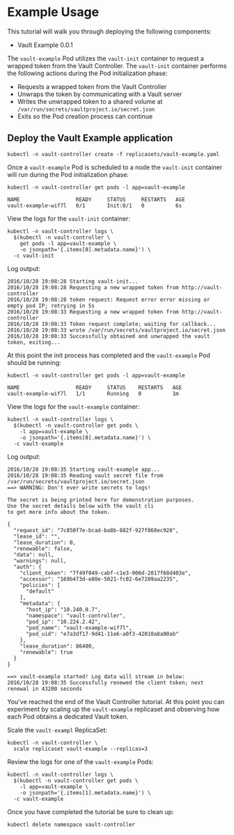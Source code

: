 # Example Usage

This tutorial will walk you through deploying the following components:

* Vault Example 0.0.1

The `vault-example` Pod utilizes the `vault-init` container to request a wrapped token from the Vault Controller. The `vault-init` container performs the following actions during the Pod initialization phase:

* Requests a wrapped token from the Vault Controller
* Unwraps the token by communicating with a Vault server
* Writes the unwrapped token to a shared volume at `/var/run/secrets/vaultproject.io/secret.json`
* Exits so the Pod creation process can continue

## Deploy the Vault Example application

```
kubectl -n vault-controller create -f replicasets/vault-example.yaml
```

Once a `vault-example` Pod is scheduled to a node the `vault-init` container will run during the Pod initialization phase:

```
kubectl -n vault-controller get pods -l app=vault-example
```
```
NAME                  READY     STATUS     RESTARTS   AGE
vault-example-wif7l   0/1       Init:0/1   0          6s
```

View the logs for the `vault-init` container:

```
kubectl -n vault-controller logs \
  $(kubectl -n vault-controller \
    get pods -l app=vault-example \
    -o jsonpath='{.items[0].metadata.name}') \
  -c vault-init
```

Log output:

```
2016/10/28 19:08:28 Starting vault-init...
2016/10/28 19:08:28 Requesting a new wrapped token from http://vault-controller
2016/10/28 19:08:28 token request: Request error error missing or empty pod IP; retrying in 5s
2016/10/28 19:08:33 Requesting a new wrapped token from http://vault-controller
2016/10/28 19:08:33 Token request complete; waiting for callback...
2016/10/28 19:08:33 wrote /var/run/secrets/vaultproject.io/secret.json
2016/10/28 19:08:33 Successfully obtained and unwrapped the vault token, exiting...
```

At this point the init process has completed and the `vault-example` Pod should be running:

```
kubectl -n vault-controller get pods -l app=vault-example
```
```
NAME                  READY     STATUS    RESTARTS   AGE
vault-example-wif7l   1/1       Running   0          1m
```

View the logs for the `vault-example` container:

```
kubectl -n vault-controller logs \
  $(kubectl -n vault-controller get pods \
    -l app=vault-example \
    -o jsonpath='{.items[0].metadata.name}') \
  -c vault-example
```

Log output:

```
2016/10/28 19:08:35 Starting vault-example app...
2016/10/28 19:08:35 Reading vault secret file from /var/run/secrets/vaultproject.io/secret.json
==> WARNING: Don't ever write secrets to logs!

The secret is being printed here for demonstration purposes.
Use the secret details below with the vault cli
to get more info about the token.

{
  "request_id": "7c850f7e-bcad-ba8b-882f-927f868ec928",
  "lease_id": "",
  "lease_duration": 0,
  "renewable": false,
  "data": null,
  "warnings": null,
  "auth": {
    "client_token": "7f49f049-cabf-c1e3-906d-2817f68d403e",
    "accessor": "169b473d-e80e-5021-fc02-6e7209aa2235",
    "policies": [
      "default"
    ],
    "metadata": {
      "host_ip": "10.240.0.7",
      "namespace": "vault-controller",
      "pod_ip": "10.224.2.42",
      "pod_name": "vault-example-wif7l",
      "pod_uid": "e7a3df17-9d41-11e6-a0f3-42010a8a00ab"
    },
    "lease_duration": 86400,
    "renewable": true
  }
}

==> vault-example started! Log data will stream in below:
2016/10/28 19:08:35 Successfully renewed the client token; next renewal in 43200 seconds
```

You've reached the end of the Vault Controller tutorial. At this point you can experiment by scaling up the `vault-example` replicaset and observing how each Pod obtains a dedicated Vault token.

Scale the `vault-exampl` ReplicaSet:

```
kubectl -n vault-controller \
  scale replicaset vault-example --replicas=3
```

Review the logs for one of the `vault-example` Pods:

```
kubectl -n vault-controller logs \
  $(kubectl -n vault-controller get pods \
    -l app=vault-example \
    -o jsonpath='{.items[1].metadata.name}') \
  -c vault-example
```

Once you have completed the tutorial be sure to clean up:

```
kubectl delete namespace vault-controller
```
